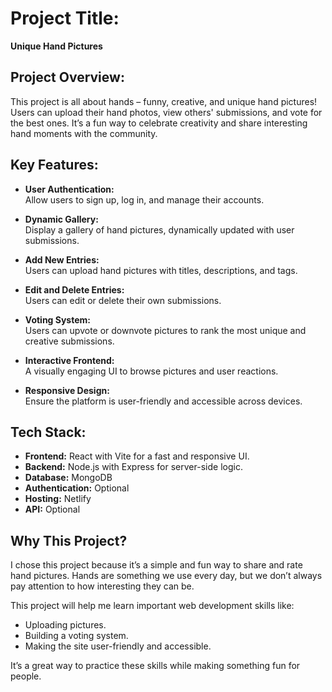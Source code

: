 # Project Title:  
**Unique Hand Pictures**

## Project Overview:  
This project is all about hands – funny, creative, and unique hand pictures! Users can upload their hand photos, view others' submissions, and vote for the best ones. It’s a fun way to celebrate creativity and share interesting hand moments with the community.

## Key Features:  
- **User Authentication:**  
  Allow users to sign up, log in, and manage their accounts.  

- **Dynamic Gallery:**  
  Display a gallery of hand pictures, dynamically updated with user submissions.  

- **Add New Entries:**  
  Users can upload hand pictures with titles, descriptions, and tags.  

- **Edit and Delete Entries:**  
  Users can edit or delete their own submissions.  

- **Voting System:**  
  Users can upvote or downvote pictures to rank the most unique and creative submissions.  

- **Interactive Frontend:**  
  A visually engaging UI to browse pictures and user reactions.  

- **Responsive Design:**  
  Ensure the platform is user-friendly and accessible across devices.  

## Tech Stack:  
- **Frontend:** React with Vite for a fast and responsive UI.  
- **Backend:** Node.js with Express for server-side logic.  
- **Database:** MongoDB  
- **Authentication:** Optional  
- **Hosting:** Netlify  
- **API:** Optional  

## Why This Project?  
I chose this project because it’s a simple and fun way to share and rate hand pictures. Hands are something we use every day, but we don’t always pay attention to how interesting they can be.  

This project will help me learn important web development skills like:  
- Uploading pictures.  
- Building a voting system.  
- Making the site user-friendly and accessible.  

It’s a great way to practice these skills while making something fun for people.
